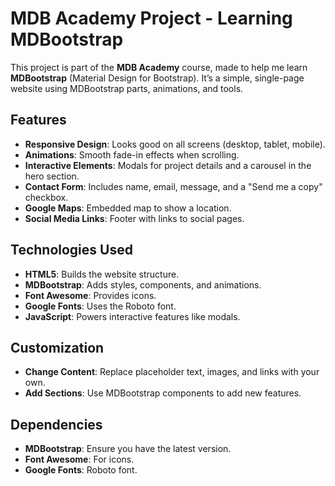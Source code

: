 # MDB Academy Project - Learning MDBootstrap  

This project is part of the **MDB Academy** course, made to help me learn **MDBootstrap** (Material Design for Bootstrap). It’s a simple, single-page website using MDBootstrap parts, animations, and tools.  

## Features  
- **Responsive Design**: Looks good on all screens (desktop, tablet, mobile).  
- **Animations**: Smooth fade-in effects when scrolling.  
- **Interactive Elements**: Modals for project details and a carousel in the hero section.  
- **Contact Form**: Includes name, email, message, and a "Send me a copy" checkbox.  
- **Google Maps**: Embedded map to show a location.  
- **Social Media Links**: Footer with links to social pages.  

## Technologies Used  
- **HTML5**: Builds the website structure.  
- **MDBootstrap**: Adds styles, components, and animations.  
- **Font Awesome**: Provides icons.  
- **Google Fonts**: Uses the Roboto font.  
- **JavaScript**: Powers interactive features like modals.  

## Customization
- **Change Content**: Replace placeholder text, images, and links with your own.
- **Add Sections**: Use MDBootstrap components to add new features.

## Dependencies
- **MDBootstrap**: Ensure you have the latest version.
- **Font Awesome**: For icons.
- **Google Fonts**: Roboto font.
